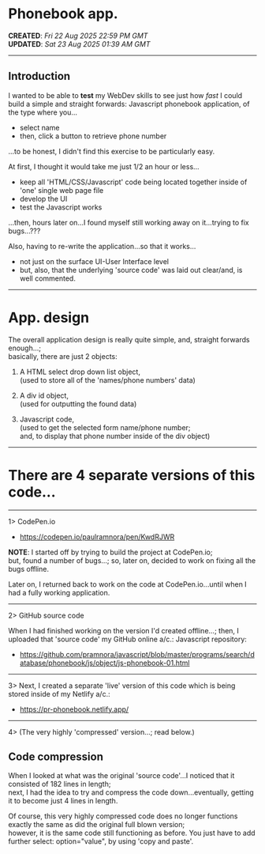 # Phonebook app.

**CREATED**: *Fri 22 Aug 2025 22:59 PM GMT*  
**UPDATED**: *Sat 23 Aug 2025 01:39 AM GMT*  

-----

## Introduction

I wanted to be able to **test** my WebDev skills to see just how *fast* I could build a simple and straight forwards: Javascript phonebook application, of the type where you...  

- select name  
- then, click a button to retrieve phone number  

...to be honest, I didn't find this exercise to be particularly easy.  

At first, I thought it would take me just 1/2 an hour or less...  

- keep all 'HTML/CSS/Javascript' code being located together inside of 'one' single web page file    
- develop the UI    
- test the Javascript works  

...then, hours later on...I found myself still working away on it...trying to fix bugs...???    

Also, having to re-write the application...so that it works...  

- not just on the surface UI-User Interface level  
- but, also, that the underlying 'source code' was laid out clear/and, is well commented.  
 

-----

# App. design  
 
The overall application design is really quite simple, and, straight forwards enough...;    
basically, there are just 2 objects:  

1. A HTML select drop down list object,    
   (used to store all of the 'names/phone numbers' data)    
       
2. A div id object,  
   (used for outputting the found data)  

3. Javascript code,    
   (used to get the selected form name/phone number;  
   and, to display that phone number inside of the div object)  

-----

# There are 4 separate versions of this code...

-----

1> CodePen.io

- https://codepen.io/paulramnora/pen/KwdRJWR

**NOTE**: I started off by trying to build the project at CodePen.io;   
but, found a number of bugs...; so, later on, decided to work on fixing all the bugs offline. 

Later on, I returned back to work on the code at CodePen.io...until when I had a fully working application.  

-----

2> GitHub source code  

When I had finished working on the version I'd created offline...; 
then, I uploaded that 'source code' my GitHub online a/c.: Javascript repository:

- [https://github.com/pramnora/javascript/blob/master/programs/search/database/phonebook/js/object/js-phonebook-01.html
](https://github.com/pramnora/javascript/blob/master/programs/search/database/phonebook/html/select/js-phonebook-app-a.html)

-----

3> Next, I created a separate 'live' version of this code which is being stored inside of my Netlify a/c.:

- https://pr-phonebook.netlify.app/

-----

4> (The very highly 'compressed' version...; read below.)
  
## Code compression

When I looked at what was the original 'source code'...I noticed that it consisted of 182 lines in length;    
next, I had the idea to try and compress the code down...eventually, getting it to become just 4 lines in length.  

Of course, this very highly compressed code does no longer functions exactly the same as did the original full blown version;  
however, it is the same code still functioning as before. You just have to add further select: option="value", by using 'copy and paste'.  

